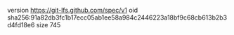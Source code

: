 version https://git-lfs.github.com/spec/v1
oid sha256:91a82db3fc1b17ecc05ab1ee58a984c2446223a18bf9c68cb613b2b3d4fd18e6
size 745
